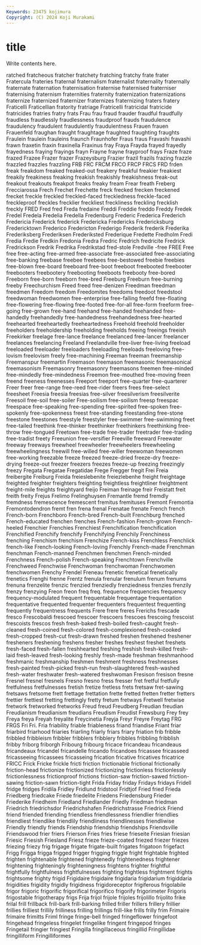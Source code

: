 ```yaml
---
Keywords: 23475 kojimura
Copyright: (C) 2024 Koji Murakami
---
```


# title

Write contents here.



ratched fratcheous fratcher fratchety fratching
fratchy frate frater Fratercula frateries fraternal fraternalism fraternalist fraternality fraternally
fraternate fraternation fraternisation fraternise fraternised fraterniser fraternising fraternism fraternities fraternity
fraternization fraternizations fraternize fraternized fraternizer fraternizes fraternizing fraters fratery Fraticelli
Fraticellian fratority fratriage Fratricelli fratricidal fratricide fratricides fratries fratry frats
Frau frau fraud frauder fraudful fraudfully fraudless fraudlessly fraudlessness fraudproof
frauds fraudulence fraudulency fraudulent fraudulently fraudulentness Frauen frauen Frauenfeld fraughan
fraught fraughtage fraughted fraughting fraughts Fraulein fraulein frauleins fraunch Fraunhofer
Fraus fraus Fravashi fravashi frawn fraxetin fraxin fraxinella Fraxinus fray
Fraya Frayda frayed frayedly frayedness fraying frayings frayn Frayne frayne
frayproof frays Fraze fraze frazed Frazee Frazer frazer Frazeysburg Frazier
frazil frazils frazing frazzle frazzled frazzles frazzling FRB FRC FRCM
FRCO FRCP FRCS FRD frden freak freakdom freaked freaked-out freakery
freakful freakier freakiest freakily freakiness freaking freakish freakishly freakishness freak-out
freakout freakouts freakpot freaks freaky fream Frear freath Freberg Frecciarossa
Frech Frechet Frechette freck frecked frecken freckened frecket freckle freckled
freckled-faced freckledness freckle-faced freckleproof freckles frecklier freckliest freckliness freckling frecklish
freckly FRED Fred fred Freda fredaine Freddi Freddie freddo Freddy
Fredek Fredel Fredela Fredelia Fredella Fredenburg Frederic Frederica Frederich Fredericia
Frederick frederick Fredericka Fredericks Fredericksburg Fredericktown Frederico Fredericton Frederigo Frederik
frederik Frederika Frederiksberg Frederiksen Frederiksted Frederique Fredette Fredholm Fredi Fredia
Fredie Fredkin Fredonia Fredra Fredric Fredrich fredricite Fredrick Fredrickson Fredrik
Fredrika Fredrikstad fred-stole Fredville -free FREE Free free free-acting free-armed
free-associate free-associated free-associating free-banking freebase freebee freebees free-bestowed freebie freebies
free-blown free-board freeboard free-boot freeboot freebooted freebooter freebooters freebootery freebooting
freeboots freebooty free-bored Freeborn free-born freeborn free-bred Freeburg Freeburn free-burning
freeby Freechurchism Freed freed free-denizen Freedman freedman freedmen Freedom freedom
Freedomites freedoms freedoot freedstool freedwoman freedwomen free-enterprise free-falling freefd free-floating
free-flowering free-flowing free-footed free-for-all free-form freeform free-going free-grown free-hand freehand
free-handed freehanded free-handedly freehandedly free-handedness freehandedness free-hearted freehearted freeheartedly freeheartedness
Freehold freehold freeholder freeholders freeholdership freeholding freeholds freeing freeings freeish
Freekirker freelage free-lance freelance freelanced free-lancer freelancer freelances freelancing Freeland
Freelandville free-liver free-living freeload freeloaded freeloader freeloaders freeloading freeloads freeloving
free-lovism freelovism freely free-machining Freeman freeman freemanship Freemanspur freemartin Freemason
freemason freemasonic freemasonical freemasonism Freemasonry freemasonry freemasons freemen free-minded free-mindedly
free-mindedness Freemon free-mouthed free-moving freen freend freeness freenesses Freeport freeport
free-quarter free-quarterer Freer freer free-range free-reed free-rider freers frees free-select
freesheet Freesia freesia freesias free-silver freesilverism freesilverite Freesoil free-soil free-soiler
Free-soilism free-soilism freesp freespac freespace free-speaking free-spending free-spirited free-spoken free-spokenly
free-spokenness freest free-standing freestanding free-stone freestone freestones freestyle freestyler free-swimmer
free-swimming freet free-tailed freethink free-thinker freethinker freethinkers freethinking free-throw free-tongued
Freetown free-trade free-trader freetrader free-trading free-tradist freety Freeunion free-versifier Freeville
freeward Freewater freeway freeways freewheel freewheeler freewheelers freewheeling freewheelingness freewill
free-willed free-willer freewoman freewomen free-working freezable freeze freezed freeze-dried freeze-dry
freeze-drying freeze-out freezer freezers freezes freeze-up freezing freezingly freezy Fregata
Fregatae Fregatidae Frege Fregger fregit Frei Freia freibergite Freiburg Freida
freieslebenite freiezlebenhe freight freightage freighted freighter freighters freighting freightless freightliner
freightment freight-mile freights freightyard freijo Freiman freinage freir Freistatt freit
freith freity Frejus Frelimo Frelinghuysen Fremantle fremd fremdly fremdness fremescence
fremescent fremitus fremituses Fremont Fremontia Fremontodendron fremt fren frena frenal
Frenatae frenate French french French-born Frenchboro French-bred French-built Frenchburg frenched
French-educated frenchen frenches French-fashion French-grown French-heeled Frenchier Frenchies Frenchiest Frenchification
frenchification Frenchified Frenchify frenchify Frenchifying Frenchily Frenchiness frenching Frenchism frenchism
Frenchize French-kiss Frenchless Frenchlick french-like French-looking French-loving Frenchly French-made Frenchman
frenchman French-manned Frenchmen frenchmen French-minded Frenchness French-polish French-speaking Frenchtown Frenchville
Frenchweed Frenchwise Frenchwoman frenchwoman Frenchwomen frenchwomen Frenchy Frendel Freneau frenetic
frenetical frenetically frenetics Frenghi frenne Frentz frenula frenular frenulum frenum
frenums frenuna frenzelite frenzic frenzied frenziedly frenziedness frenzies frenzily frenzy
frenzying Freon freon freq freq. frequence frequencies frequency frequency-modulated frequent
frequentable frequentage frequentation frequentative frequented frequenter frequenters frequentest frequenting frequently
frequentness frequents Frere frere freres Frerichs frescade fresco Frescobaldi frescoed
frescoer frescoers frescoes frescoing frescoist frescoists frescos fresh fresh-baked fresh-boiled
fresh-caught fresh-cleaned fresh-coined fresh-colored fresh-complexioned fresh-cooked fresh-cropped fresh-cut fresh-drawn freshed
freshen freshened freshener fresheners freshening freshens fresher freshes freshest freshet
freshets fresh-faced fresh-fallen freshhearted freshing freshish fresh-killed fresh-laid fresh-leaved fresh-looking
freshly fresh-made freshman freshmanhood freshmanic freshmanship freshmen freshment freshness freshnesses
fresh-painted fresh-picked fresh-run fresh-slaughtered fresh-washed fresh-water freshwater fresh-watered freshwoman Fresison
fresison fresne Fresnel fresnel fresnels Fresno fresno fress fresser fret
fretful fretfully fretfulness fretfulnesses fretish fretize fretless frets fretsaw fret-sawing
fretsaws fretsome frett frettage frettation frette fretted fretten fretter fretters
frettier frettiest fretting frettingly fretty fretum fretways Fretwell fretwise fretwork
fretworked fretworks Freud freud Freudberg Freudian freudian Freudianism freudianism freudians
Freudism Freudist Frewsburg Frey frey Freya freya Freyah freyalite Freycinetia
Freyja Freyr Freyre Freytag FRG FRGS Fri Fri. Fria friability
friable friableness friand friandise Friant friar friarbird friarhood friaries friarling
friarly friars friary friation frib fribble fribbled fribbleism fribbler fribblers
fribblery fribbles fribbling fribblish fribby friborg friborgh Fribourg fribourg fricace
fricandeau fricandeaus fricandeaux fricandel fricandelle fricando fricandoes fricassee fricasseed fricasseeing
fricassees fricasseing frication fricative fricatives fricatrice FRICC Frick Fricke frickle
fricti friction frictionable frictional frictionally friction-head frictionize frictionized frictionizing frictionless
frictionlessly frictionlessness frictionproof frictions friction-saw friction-sawed friction-sawing friction-sawn friction-tight Frida
Friday friday Fridays fridays Fridell fridge fridges Fridila Fridley Fridlund
fridstool Fridtjof Fried fried Frieda Friedberg friedcake Friede friedelite Friedens
Friedensburg Frieder Friederike Friedheim Friedland Friedlander Friedly Friedman friedman Friedrich
friedrichsdor Friedrichshafen Friedrichstrasse Friedrick Friend friend friended friending friendless friendlessness
friendlier friendlies friendliest friendlike friendlily friendliness friendlinesses friendliwise Friendly friendly
friends Friendship friendship friendships Friendsville Friendswood frier friers Frierson Fries
fries friese frieseite Friesian friesian Friesic Friesish Friesland Friesz frieze
frieze-coated friezed friezer friezes friezing friezy frig frigage frigate frigate-built
frigates frigatoon frigefact Frigg Frigga frigga frigged frigger frigging friggle
fright frightable frighted frighten frightenable frightened frightenedly frightenedness frightener frightening
frighteningly frighteningness frightens frighter frightful frightfully frightfulness frightfulnesses frighting frightless
frightment frights frightsome frighty frigid Frigidaire frigidaire frigidaria frigidarium frigiddaria
frigidities frigidity frigidly frigidness frigidoreceptor frigiferous frigolabile frigor frigoric frigorific
frigorifical frigorifico frigorify frigorimeter Frigoris frigostable frigotherapy frigs Frija frijol
frijole frijoles frijolillo frijolito frike frilal frill frillback frill-bark frill-barking
frilled friller frillers frillery frillier frillies frilliest frillily frilliness frilling
frillings frill-like frills frilly frim Frimaire frimaire frimitts Friml fringe
fringe-bell fringed fringeflower fringefoot fringehead fringeless fringelet fringelike fringent fringepod
fringes Fringetail fringier fringiest Fringilla fringillaceous fringillid Fringillidae fringilliform Fringilliformes

